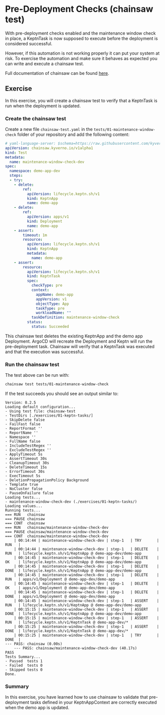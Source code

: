 # Pre-Deployment Checks (chainsaw test)

With pre-deployment checks enabled and the maintenance window check in place, a KeptnTask is now supposed to execute before the deployment is considered successful.

However, if this automation is not working properly it can put your system at risk.
To exercise the automation and make sure it behaves as expected you can write and execute a chainsaw test.

Full documentation of chainsaw can be found [here](https://kyverno.github.io/chainsaw/latest/).

## Exercise

In this exercise, you will create a chainsaw test to verify that a KeptnTask is run when the deployment is updated.

### Create the chainsaw test

Create a new file `chainsaw-test.yaml` in the `tests/01-maintenance-window-check` folder of your repository and add the following content:

```yaml
# yaml-language-server: $schema=https://raw.githubusercontent.com/kyverno/chainsaw/main/.schemas/json/test-chainsaw-v1alpha1.json
apiVersion: chainsaw.kyverno.io/v1alpha1
kind: Test
metadata:
  name: maintenance-window-check-dev
spec:
  namespace: demo-app-dev
  steps:
  - try:
    - delete:
        ref:
          apiVersion: lifecycle.keptn.sh/v1
          kind: KeptnApp
          name: demo-app
    - delete:
        ref:
          apiVersion: apps/v1
          kind: Deployment
          name: demo-app
    - assert:
        timeout: 1m
        resource:
          apiVersion: lifecycle.keptn.sh/v1
          kind: KeptnApp
          metadata:
            name: demo-app
    - assert:
        resource:
          apiVersion: lifecycle.keptn.sh/v1
          kind: KeptnTask
          spec:
            checkType: pre
            context:
              appName: demo-app
              appVersion: v1
              objectType: App
              taskType: pre
              workloadName: ""
            taskDefinition: maintenance-window-check
          status:
            status: Succeeded
```

This chainsaw test deletes the existing KeptnApp and the demo app Deployment.
ArgoCD will recreate the Deployment and Keptn will run the pre-deployment task.
Chainsaw will verify that a KeptnTask was executed and that the execution was successful.

### Run the chainsaw test

The test above can be run with:

```bash
chainsaw test tests/01-maintenance-window-check
```

If the test succeeds you should see an output similar to:
```
Version: 0.2.5
Loading default configuration...
- Using test file: chainsaw-test
- TestDirs [./exercises/01-keptn-tasks/]
- SkipDelete false
- FailFast false
- ReportFormat ''
- ReportName ''
- Namespace ''
- FullName false
- IncludeTestRegex ''
- ExcludeTestRegex ''
- ApplyTimeout 5s
- AssertTimeout 30s
- CleanupTimeout 30s
- DeleteTimeout 15s
- ErrorTimeout 30s
- ExecTimeout 5s
- DeletionPropagationPolicy Background
- Template true
- NoCluster false
- PauseOnFailure false
Loading tests...
- maintenance-window-check-dev (./exercises/01-keptn-tasks/)
Loading values...
Running tests...
=== RUN   chainsaw
=== PAUSE chainsaw
=== CONT  chainsaw
=== RUN   chainsaw/maintenance-window-check-dev
=== PAUSE chainsaw/maintenance-window-check-dev
=== CONT  chainsaw/maintenance-window-check-dev
    | 00:14:44 | maintenance-window-check-dev | step-1   | TRY       | RUN   |
    | 00:14:44 | maintenance-window-check-dev | step-1   | DELETE    | RUN   | lifecycle.keptn.sh/v1/KeptnApp @ demo-app-dev/demo-app
    | 00:14:45 | maintenance-window-check-dev | step-1   | DELETE    | OK    | lifecycle.keptn.sh/v1/KeptnApp @ demo-app-dev/demo-app
    | 00:14:45 | maintenance-window-check-dev | step-1   | DELETE    | DONE  | lifecycle.keptn.sh/v1/KeptnApp @ demo-app-dev/demo-app
    | 00:14:45 | maintenance-window-check-dev | step-1   | DELETE    | RUN   | apps/v1/Deployment @ demo-app-dev/demo-app
    | 00:14:45 | maintenance-window-check-dev | step-1   | DELETE    | OK    | apps/v1/Deployment @ demo-app-dev/demo-app
    | 00:14:45 | maintenance-window-check-dev | step-1   | DELETE    | DONE  | apps/v1/Deployment @ demo-app-dev/demo-app
    | 00:14:45 | maintenance-window-check-dev | step-1   | ASSERT    | RUN   | lifecycle.keptn.sh/v1/KeptnApp @ demo-app-dev/demo-app
    | 00:15:15 | maintenance-window-check-dev | step-1   | ASSERT    | DONE  | lifecycle.keptn.sh/v1/KeptnApp @ demo-app-dev/demo-app
    | 00:15:15 | maintenance-window-check-dev | step-1   | ASSERT    | RUN   | lifecycle.keptn.sh/v1/KeptnTask @ demo-app-dev/*
    | 00:15:25 | maintenance-window-check-dev | step-1   | ASSERT    | DONE  | lifecycle.keptn.sh/v1/KeptnTask @ demo-app-dev/*
    | 00:15:25 | maintenance-window-check-dev | step-1   | TRY       | DONE  |
--- PASS: chainsaw (0.00s)
    --- PASS: chainsaw/maintenance-window-check-dev (40.17s)
PASS
Tests Summary...
- Passed  tests 1
- Failed  tests 0
- Skipped tests 0
Done.
```

### Summary

In this exercise, you have learned how to use chainsaw to validate that pre-deployment tasks defined in your KeptnAppContext are correctly executed when the demo app is updated.
